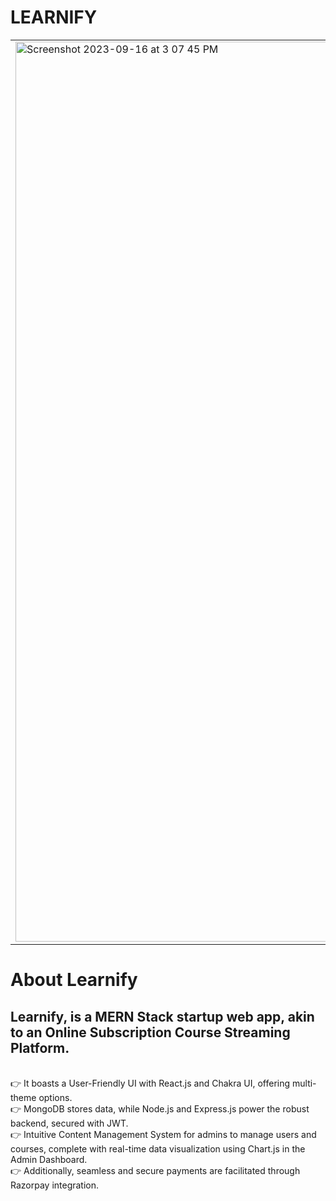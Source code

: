 # LEARNIFY


<table style="width: 100%;">
  <tr>
    <td style="width: 50%; padding-right: 10px;">
     <img width="1440" alt="Screenshot 2023-09-16 at 3 07 45 PM" src="https://github.com/Adityalad-25/LearnifyFrontend/assets/97255480/c1ed0c47-a039-4600-b3c6-a2cfbb92d817">
    </td>
    <td style="width: 50%; padding-left: 10px;">
    <img width="1440" alt="Screenshot 2023-09-16 at 3 09 37 PM" src="https://github.com/Adityalad-25/LearnifyFrontend/assets/97255480/66125635-ecee-41ec-a432-ac15e5f0b419">
 </td>
  </tr>
</table>


# About Learnify 
 ## Learnify, is a MERN Stack startup web app, akin to an Online Subscription Course Streaming Platform. 
<br>
 👉 It boasts a User-Friendly UI with React.js and Chakra UI, offering multi-theme options. 
<br>
  👉 MongoDB stores data, while Node.js and Express.js power the robust backend, secured with JWT. 
<br>
 👉 Intuitive Content Management System for admins to manage users and courses, complete with real-time data visualization using Chart.js in the Admin 
Dashboard.
<br>
 👉 Additionally, seamless and secure payments are facilitated through Razorpay integration.



